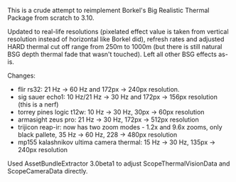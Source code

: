 This is a crude attempt to reimplement Borkel's Big Realistic Thermal Package from scratch to 3.10.

Updated to real-life resolutions (pixelated effect value is taken from vertical resolution instead of horizontal like Borkel did), refresh rates and adjusted HARD thermal cut off range from 250m to 1000m (but there is still natural BSG depth thermal fade that wasn't touched). Left all other BSG effects as-is. 

Changes:
- flir rs32: 21 Hz -> 60 Hz and 172px -> 240px resolution. 
- sig sauer echo1: 10 Hz/21 Hz -> 30 Hz and 172px -> 156px resolution (this is a nerf)
- torrey pines logic t12w: 10 Hz -> 30 Hz, 30px -> 60px resolution
- armasight zeus pro: 21 Hz -> 30 Hz, 172px -> 512px resolution
- trijicon reap-ir: now has two zoom modes - 1.2x and 9.6x zooms, only black pallete, 35 Hz -> 60 Hz, 228 -> 480px resolution
- mp155 kalashnikov ultima camera thermal: 15 Hz -> 30 Hz, 135px -> 240px resolution

Used AssetBundleExtractor 3.0beta1 to adjust ScopeThermalVisionData and ScopeCameraData directly. 
